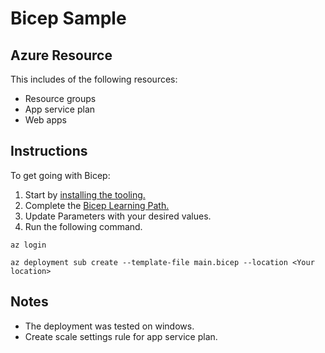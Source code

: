 # Bicep Sample
## Azure Resource
This includes of the following resources:
- Resource groups
- App service plan
- Web apps

## Instructions
To get going with Bicep:
1. Start by [installing the tooling.](https://learn.microsoft.com/ja-jp/azure/azure-resource-manager/bicep/install)
2. Complete the [Bicep Learning Path.](https://learn.microsoft.com/ja-jp/training/paths/fundamentals-bicep/)
3. Update Parameters with your desired values.
4. Run the following command.

```cmd:Azure CLI
az login

az deployment sub create --template-file main.bicep --location <Your location>
```

## Notes
- The deployment was tested on windows.
- Create scale settings rule for app service plan.
